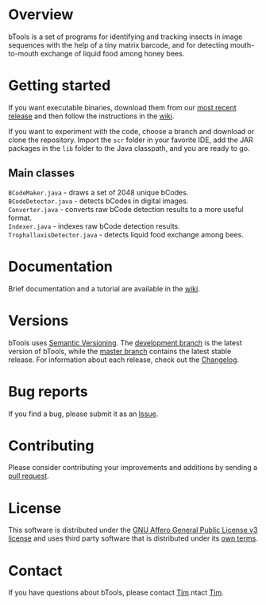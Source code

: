 # Overview

bTools is a set of programs for identifying and tracking insects in image sequences with the help of a tiny matrix barcode, and for detecting mouth-to-mouth exchange of liquid food among honey bees. 

# Getting started

If you want executable binaries, download them from our [most recent release](https://github.com/gernat/btools/releases/) and then follow the instructions in the [wiki](https://github.com/gernat/btools/wiki).

If you want to experiment with the code, choose a branch and download or clone the repository. Import the `scr` folder in your favorite IDE, add the JAR packages in the `lib` folder to the Java classpath, and you are ready to go.

## Main classes

`BCodeMaker.java` - draws a set of 2048 unique bCodes.  
`BCodeDetector.java` - detects bCodes in digital images.  
`Converter.java` - converts raw bCode detection results to a more useful format.  
`Indexer.java` - indexes raw bCode detection results.  
`TrophallaxisDetector.java` - detects liquid food exchange among bees.

# Documentation

Brief documentation and a tutorial are available in the [wiki](https://github.com/gernat/btools/wiki).

# Versions

bTools uses [Semantic Versioning](http://www.semver.org). The [development branch](https://github.com/gernat/btools/tree/development) is the latest version of bTools, while the [master branch](https://github.com/gernat/btools/tree/master) contains the latest stable release. For information about each release, check out the [Changelog](https://github.com/gernat/btools/blob/development/CHANGELOG).

# Bug reports

If you find a bug, please submit it as an [Issue](https://github.com/gernat/btools/issues).

# Contributing

Please consider contributing your improvements and additions by sending a [pull request](https://github.com/gernat/btools/pulls).

# License

This software is distributed under the [GNU Affero General Public License v3 license](https://github.com/gernat/btools/blob/development/LICENSE) and uses third party software that is distributed under its [own terms](https://github.com/gernat/btools/blob/development/LICENSE-3RD-PARTY). 

# Contact

If you have questions about bTools, please contact [Tim](mailto:gernat@illinois.edu).ntact [Tim](mailto:gernat@illinois.edu).